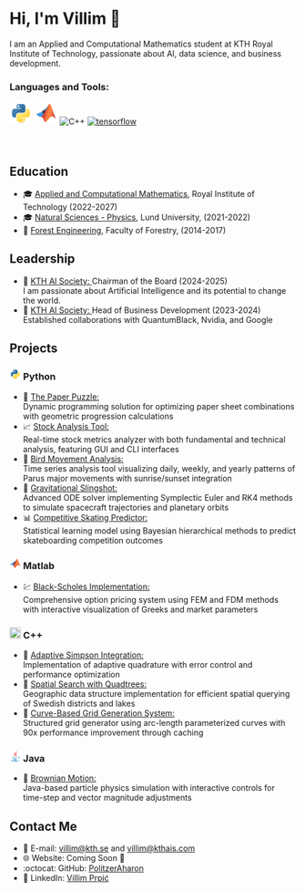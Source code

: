 # Hi, I'm Villim 👋

I am an Applied and Computational Mathematics student at KTH Royal Institute of Technology, passionate about AI, data science, and business development.
</br>
<h3 align="left">Languages and Tools:</h3>
<div style="margin-bottom: 20px;">
  <img src="https://github.com/devicons/devicon/blob/master/icons/python/python-original.svg" title="Python" alt="Python" width="40" height="40"/>
  <img src="https://github.com/devicons/devicon/blob/master/icons/matlab/matlab-original.svg" title="Matlab" alt="Matlab" width="40" height="40"/>
  <img src="https://github.com/isocpp/logos/blob/master/cpp_logo.svg" title="C++" alt="C++" width="40" height="40"/>
  <a href="https://www.tensorflow.org" target="_blank" rel="noreferrer"> <img src="https://www.vectorlogo.zone/logos/tensorflow/tensorflow-icon.svg" alt="tensorflow" width="40" height="40"/> </a>
</div>
</br>

## Education
- :mortar_board: [Applied and Computational Mathematics](https://www.kth.se/utbildning/civilingenjor/teknisk-matematik/kurser-och-masterprogram-teknisk-matematik-300-hp-1.923937), Royal Institute of Technology (2022-2027)
- :mortar_board: [Natural Sciences - Physics](https://www.lunduniversity.lu.se/lubas/i-uoh-lu-NGNAT-ENFY), Lund University, (2021-2022)
- 🌳 [Forest Engineering](https://www.sumfak.unizg.hr/en/study-programmes/forestry-studies/undergraduate-studies/), Faculty of Forestry, (2014-2017)
## Leadership
- :robot: [KTH AI Society: ](https://kthais.com) Chairman of the Board (2024-2025)<br> 
 I am passionate about Artificial Intelligence and its potential to change the world.
- :rocket: [KTH AI Society: ](https://kthais.com) Head of Business Development (2023-2024)<br> 
Established collaborations with QuantumBlack, Nvidia, and Google

## Projects

### <img src="https://github.com/devicons/devicon/blob/master/icons/python/python-original.svg" width="20" height="20"/> Python
- 📄 [The Paper Puzzle: ](https://github.com/PolitzerAharon/Python/tree/main/The%20Paper%20Puzzle%20-%20A1%20from%20Fragments) <br>  Dynamic programming solution for optimizing paper sheet combinations with geometric progression calculations
- 📈 [Stock Analysis Tool: ](https://github.com/PolitzerAharon/Python/tree/main/Stock%20Analysis%20Tool) <br>  Real-time stock metrics analyzer with both fundamental and technical analysis, featuring GUI and CLI interfaces
- 🦅 [Bird Movement Analysis: ](https://github.com/PolitzerAharon/Python/tree/main/Movement%20Analysis%20-%20Parus%20major) <br>  Time series analysis tool visualizing daily, weekly, and yearly patterns of Parus major movements with sunrise/sunset integration
- 🚀 [Gravitational Slingshot: ](https://github.com/PolitzerAharon/Python/blob/main/Gravitational%20Slingshot%20with%20ODEs/README.md) <br>  Advanced ODE solver implementing Symplectic Euler and RK4 methods to simulate spacecraft trajectories and planetary orbits
- 📊 [Competitive Skating Predictor: ](https://github.com/PolitzerAharon/Python/tree/main/Predictive%20Modeling%20for%20Skateboarding%20LCQ%20Outcomes) <br>  Statistical learning model using Bayesian hierarchical methods to predict skateboarding competition outcomes

### <img src="https://github.com/devicons/devicon/blob/master/icons/matlab/matlab-original.svg" width="20" height="20"/>  Matlab
- 💹 [Black-Scholes Implementation: ](https://github.com/PolitzerAharon/Matlab/tree/main/Black_Scholes%20_FDM_and_FEM) <br>   Comprehensive option pricing system using FEM and FDM methods with interactive visualization of Greeks and market parameters

### <img src="https://github.com/isocpp/logos/blob/master/cpp_logo.svg" width="20" height="20"/>   C++
- 🔢 [Adaptive Simpson Integration: ](https://github.com/PolitzerAharon/Cpp/tree/main/Adaptive%20Simpson%20Integration)<br> Implementation of adaptive quadrature with error control and performance optimization
- 🌳 [Spatial Search with Quadtrees: ](https://github.com/PolitzerAharon/Cpp/tree/main/Spatial%20Search%20with%20Quadtrees) <br> Geographic data structure implementation for efficient spatial querying of Swedish districts and lakes
- 📐 [Curve-Based Grid Generation System: ](https://github.com/PolitzerAharon/Cpp/tree/main/Curve-Based%20Grid%20Generation%20System) <br> Structured grid generator using arc-length parameterized curves with 90x performance improvement through caching

### <img src="https://github.com/devicons/devicon/blob/master/icons/java/java-original.svg" width="20" height="20"/>   Java
- 🔄 [Brownian Motion: ](https://github.com/PolitzerAharon/Java/tree/main/Brownian%20motion) <br> Java-based particle physics simulation with interactive controls for time-step and vector magnitude adjustments

## Contact Me
- :email: E-mail: villim@kth.se and villim@kthais.com
- :globe_with_meridians: Website: Coming Soon :construction:
- :octocat: GitHub: [PolitzerAharon](https://github.com/PolitzerAharon)
- :construction_worker: LinkedIn: [Villim Prpić](https://www.linkedin.com/in/villim/)